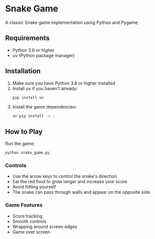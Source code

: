 # Snake Game

A classic Snake game implementation using Python and Pygame.

## Requirements

- Python 3.8 or higher
- uv (Python package manager)

## Installation

1. Make sure you have Python 3.8 or higher installed
2. Install uv if you haven't already:
   ```bash
   pip install uv
   ```
3. Install the game dependencies:
   ```bash
   uv pip install -e .
   ```

## How to Play

Run the game:
```bash
python snake_game.py
```

### Controls
- Use the arrow keys to control the snake's direction
- Eat the red food to grow longer and increase your score
- Avoid hitting yourself
- The snake can pass through walls and appear on the opposite side

### Game Features
- Score tracking
- Smooth controls
- Wrapping around screen edges
- Game over screen 